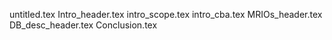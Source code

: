 untitled.tex
Intro_header.tex
intro_scope.tex
intro_cba.tex
MRIOs_header.tex
DB_desc_header.tex
Conclusion.tex